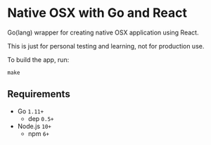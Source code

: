# Native OSX with Go and React

Go(lang) wrapper for creating native OSX application using React.

This is just for personal testing and learning, not for production use.

To build the app, run:

```console
make
```

## Requirements

- Go `1.11+`
  - dep `0.5+`
- Node.js `10+`
  - npm `6+`
